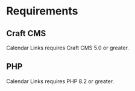# Requirements

## Craft CMS
Calendar Links requires Craft CMS 5.0 or greater.

## PHP
Calendar Links requires PHP 8.2 or greater.
